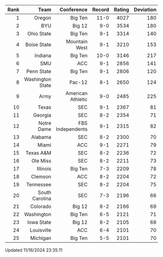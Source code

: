 | Rank  | Team                 | Conference           | Record   | Rating | Deviation |
| ---:  | ---:                 | ---:                 | ---:     | ---:   | ---:      |
| 1     | Oregon               | Big Ten              | 11-0     | 4027   | 180       |
| 2     | BYU                  | Big 12               | 9-0      | 3534   | 180       |
| 3     | Ohio State           | Big Ten              | 9-1      | 3314   | 140       |
| 4     | Boise State          | Mountain West        | 9-1      | 3210   | 153       |
| 5     | Indiana              | Big Ten              | 10-0     | 3146   | 217       |
| 6     | SMU                  | ACC                  | 9-1      | 2856   | 141       |
| 7     | Penn State           | Big Ten              | 9-1      | 2806   | 120       |
| 8     | Washington State     | Pac-12               | 8-1      | 2650   | 124       |
| 9     | Army                 | American Athletic    | 9-0      | 2485   | 225       |
| 10    | Texas                | SEC                  | 9-1      | 2367   | 81        |
| 11    | Georgia              | SEC                  | 8-2      | 2354   | 71        |
| 12    | Notre Dame           | FBS Independents     | 9-1      | 2315   | 82        |
| 13    | Alabama              | SEC                  | 8-2      | 2300   | 70        |
| 14    | Miami                | ACC                  | 9-1      | 2271   | 79        |
| 15    | Texas A&M            | SEC                  | 8-2      | 2236   | 72        |
| 16    | Ole Miss             | SEC                  | 8-2      | 2211   | 73        |
| 17    | Illinois             | Big Ten              | 7-3      | 2209   | 78        |
| 18    | Clemson              | ACC                  | 8-2      | 2204   | 72        |
| 19    | Tennessee            | SEC                  | 8-2      | 2204   | 75        |
| 20    | South Carolina       | SEC                  | 7-3      | 2196   | 66        |
| 21    | Colorado             | Big 12               | 8-2      | 2166   | 69        |
| 22    | Washington           | Big Ten              | 6-5      | 2121   | 71        |
| 23    | Iowa State           | Big 12               | 8-2      | 2105   | 68        |
| 24    | Louisville           | ACC                  | 6-4      | 2101   | 70        |
| 25    | Michigan             | Big Ten              | 5-5      | 2101   | 70        |

Updated 11/16/2024 23:35:11
